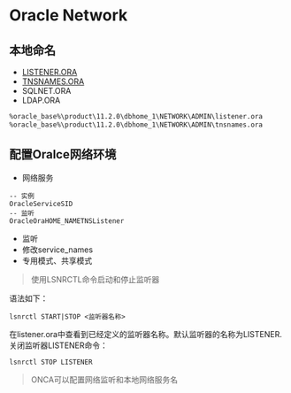 # Oracle Network

## 本地命名

- [LISTENER.ORA](../sql_demo/config/listener.ora)
- [TNSNAMES.ORA](../sql_demo/config/tnsnames.ora)
- SQLNET.ORA
- LDAP.ORA

```bash
%oracle_base%\product\11.2.0\dbhome_1\NETWORK\ADMIN\listener.ora
%oracle_base%\product\11.2.0\dbhome_1\NETWORK\ADMIN\tnsnames.ora 

```

## 配置Oralce网络环境

- 网络服务
```oracle
-- 实例
OracleServiceSID
-- 监听
OracleOraHOME_NAMETNSListener
```
- 监听
- 修改service_names
- 专用模式、共享模式

> 使用LSNRCTL命令启动和停止监听器

语法如下：
```oracle
lsnrctl START|STOP <监听器名称>
```

在listener.ora中查看到已经定义的监听器名称。默认监听器的名称为LISTENER.
关闭监听器LISTENER命令：
```oracle
lsnrctl STOP LISTENER
```

> ONCA可以配置网络监听和本地网络服务名
